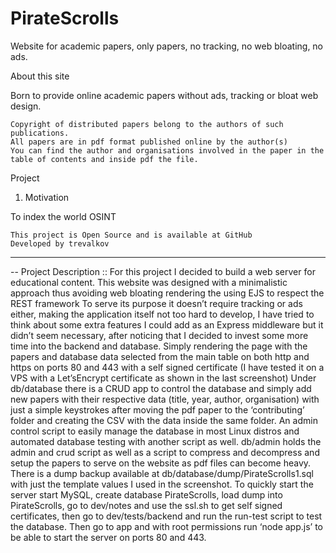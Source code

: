 # PirateScrolls
Website for academic papers, only papers, no tracking, no web bloating, no ads.

 About this site

Born to provide online academic papers without ads, tracking or bloat web design.

    Copyright of distributed papers belong to the authors of such publications.
    All papers are in pdf format published online by the author(s)
    You can find the author and organisations involved in the paper in the table of contents and inside pdf the file.


Project

1. Motivation

To index the world OSINT

    This project is Open Source and is available at GitHub
    Developed by trevalkov

*********************************************************************************************************************************
-- Project Description :: 
 For this project I decided to build a web server for educational content. This website was designed with a minimalistic approach thus avoiding web bloating rendering the using EJS to respect the REST framework
To serve its purpose it doesn’t require tracking or ads either, making the application itself not too hard to develop, I have tried to think about some extra features I could add as an Express middleware but it didn’t seem necessary, after noticing that I decided to invest some more time into the backend and database.
Simply rendering the page with the papers and database data selected from the main table on both http and https on ports 80 and 443 with a self signed certificate (I have tested it on a VPS with a Let’sEncrypt certificate as shown in the last screenshot)
Under db/database there is a CRUD app to control the database and simply add new papers with their respective data (title, year, author, organisation) with just a simple keystrokes after moving the pdf paper to the ‘contributing’ folder and creating the CSV with the data inside the same folder. An admin control script to easily manage the database in most Linux distros and automated database testing with another script as well. db/admin holds the admin and crud script as well as a script to compress and decompress and setup the papers to serve on the website as pdf files can become heavy. There is a dump backup available at db/database/dump/PirateScrolls1.sql with just the template values I used in the screenshot.
To quickly start the server start MySQL, create database PirateScrolls, load dump into PirateScrolls, go to dev/notes and use the ssl.sh to get self signed certificates, then go to dev/tests/backend and run the run-test script to test the database. Then go to app and with root permissions run ‘node app.js’ to be able to start the server on ports 80 and 443.
